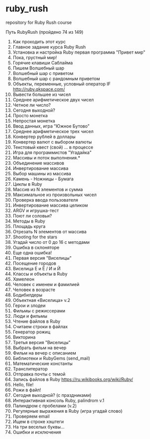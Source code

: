 # ruby_rush
repository for Ruby Rush course

Путь RubyRush (пройдено 74 из 149)


01. Как проходить этот курс
02. Главное задание курса Ruby Rush
03. Установка и настройка Ruby
	первая программа "Привет мир"
04. Пока, грустный мир!
05. Горячие клавиши Саблайма
06. Пишем Волшебный шар
07. Волшебный шар с приветом
08. Волшебный шар с рандомным приветом
09. Объекты, переменные, условный оператор IF
    http://ruby.qkspace.com/
10. Вывести большее из чисел
11. Среднее арифметическое двух чисел
12. Четное ли число?
13. Сегодня выходной?
14. Просто монетка
15. Непростая монетка
16. Ввод данных, игра "Южное Бутово"
17. Среднее арифметическое трех чисел
18. Конвертер рублей в доллары
19. Конвертер валют с выбором валюты
20. Текстовый квест (свой) ... в процессе
21. Игра для программистов "Угадайка"
22. Массивы и поток выполнения.*
23. Объединение массивов
24. Инвертирование массива
25. Выбор машины из массива
26. Камень - Ножницы - Бумага
27. Циклы в Ruby
28. Массив из N элементов и сумма
29. Максимальное из произвольных чисел
30. Проверка ввода пользователя
31. Инвертирование массива целиком
32. ARGV и игрушка-тест
33. Поют ли соловьи?
34. Методы в Ruby
35. Площадь круга
36. Отрезать N элементов от массива
37. Shooting for the stars
38. Угадай число от 0 до 16 с методами
39. Ошибка в склоняторе
40. Еще одна ошибка!
41. Первая версия "Виселицы"
42. Посещение городов
43. Виселица Е и Ё / И и Й
44. Классы и объекты в Ruby
45. Хамелеон
46. Человек с именем и фамилией
47. Человек в возрасте
48. Бодибилдеры
49. Объектная «Виселица» v.2
50. Герои и злодеи
51. Фильмы с режиссерами
52. Люди и фильмы
53. Чтение файлов в Ruby
54. Считаем строки в файлах
55. Генератор рожиц
56. Викторина
57. Третья версия "Виселицы"
58. Выбрать фильм на вечер
59. Фильм на вечер с описанием
60. Библиотеки и RubyGems (send_mail)
61. Математические константы
62. Транслитератор
63. Отправка почты с темой
64. Запись файлов в Ruby
https://ru.wikibooks.org/wiki/Ruby/
65. Hello, file!
66. Рожи в файл!
67. Сегодня выходной? (с праздниками)
68. Интерактивная консоль Ruby, palindrom v.1
69. Палиндром с пробелами (v.2)
70. Регулярные выражения в Ruby (игра угадай слово)
71. Проверяем email
72. Ищем в строке хэштеги
73. На три веселых буквы...
74. Ошибки и исключения






























